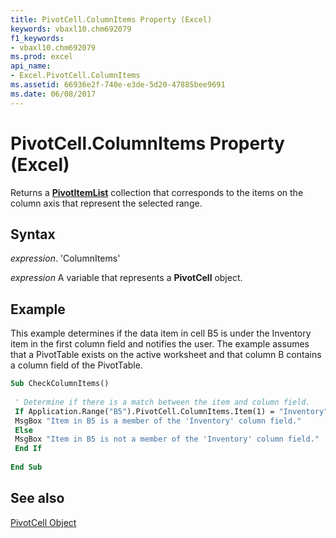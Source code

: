 ```yaml
---
title: PivotCell.ColumnItems Property (Excel)
keywords: vbaxl10.chm692079
f1_keywords:
- vbaxl10.chm692079
ms.prod: excel
api_name:
- Excel.PivotCell.ColumnItems
ms.assetid: 66936e2f-740e-e3de-5d20-47885bee9691
ms.date: 06/08/2017
---
```



# PivotCell.ColumnItems Property (Excel)

Returns a  **[PivotItemList](Excel.PivotItemList.md)** collection that corresponds to the items on the column axis that represent the selected range.


## Syntax

 _expression_. 'ColumnItems'

 _expression_ A variable that represents a **PivotCell** object.


## Example

This example determines if the data item in cell B5 is under the Inventory item in the first column field and notifies the user. The example assumes that a PivotTable exists on the active worksheet and that column B contains a column field of the PivotTable.


```vb
Sub CheckColumnItems() 
 
 ' Determine if there is a match between the item and column field. 
 If Application.Range("B5").PivotCell.ColumnItems.Item(1) = "Inventory" Then 
 MsgBox "Item in B5 is a member of the 'Inventory' column field." 
 Else 
 MsgBox "Item in B5 is not a member of the 'Inventory' column field." 
 End If 
 
End Sub
```


## See also


[PivotCell Object](Excel.PivotCell.md)

